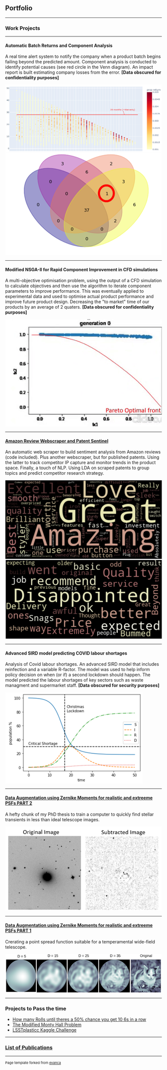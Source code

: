 ## Portfolio

---

### Work Projects 

---

#### Automatic Batch Returns and Component Analysis
A real time alert system to notify the company when a product batch begins failing beyond the predicted amount. Component analysis is conducted to identify potential causes (see red circle in the Venn diagram). An impact report is built estimating company losses from the error. **\[Data obscured for confidentiality purposes\]**

<img src="images/BScatter.PNG?raw=true"/>

<img src="images/BAnaly_found.png?raw=true"/>

---
#### Modified NSGA-II for Rapid Component Improvement in CFD simulations 
A multi-objective optimisation problem, using the output of a CFD simulation to calculate objectives and then use the algorithm to iterate component parameters to improve performance. This was eventually applied to experimental data and used to optimise actual product performance and improve future product design. Decreasing the "to market" time of our products by an average of 2 quaters. **\[Data obscured for confidentiality purposes\]**

<img src="images/f_algo.gif?raw=true"/>

---
#### [Amazon Review Webscraper and Patent Sentinel](MDS/AmazonRev.md)
An automatic web scraper to build sentiment analysis from Amazon reviews (code included). Plus another webscraper, but for published patents. Using the latter to track competitor IP capture and monitor trends in the product space. Finally, a touch of NLP. Using LDA on scraped patents to group topics and predict competitor research strategy.

<img src="images/Web-Scrape.PNG?raw=true"/>
<img src="images/web-scrape2.PNG?raw=true"/>

---
#### Advanced SIRD model predicting COVID labour shortages
Analysis of Covid labour shortages. An advanced SIRD model that includes reinfection and a variable R-factor. The model was used to help inform policy decision on when (or if) a second lockdown should happen. The model predicted the labour shortages of key sectors such as waste managment and supermarket staff. **\[Data obscured for security purposes\]** 

<img src="images/COV.PNG?raw=true"/>

---
#### [Data Augmentation using Zernike Moments for realistic and extreeme PSFs PART 2](part2.md)
A hefty chunk of my PhD thesis to train a computer to quickly find stellar transients in less than ideal telescope images.

<img src="images/Galaxy_sub.PNG?raw=true"/>

---
#### [Data Augmentation using Zernike Moments for realistic and extreeme PSFs PART 1](cat_port.md)
Crerating a point spread function suitable for a temperamental wide-field telescope.

<img src="images/Cat_port.PNG?raw=true"/>

---
### Projects to Pass the time

- [How many Rolls until theres a 50% chance you get 10 6s in a row](Dice_work.md)
- [The Modified Monty Hall Problem](https://github.com/Ry-C123/Modified_Monty_Hall/blob/main/Modified%20Monty%20Hall.ipynb)
- [LSSTplasticc Kaggle Challenge](https://github.com/Ry-C123/LSSTplasticc_kaggle/tree/master)


---
### [List of Publications](pubs.md)



---
<p style="font-size:11px">Page template forked from <a href="https://github.com/evanca/quick-portfolio">evanca</a></p>
<!-- Remove above link if you don't want to attibute -->

